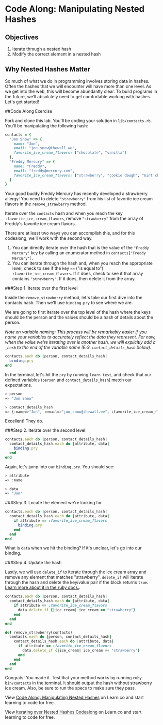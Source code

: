 # Code Along: Manipulating Nested Hashes

## Objectives

1. Iterate through a nested hash
2. Modify the correct element in a nested hash

## Why Nested Hashes Matter

So much of what we do in programming involves storing data in hashes. Often the hashes that we will encounter will have more than one level. As we get into the web, this will become abundantly clear. To build programs in the future, we'll absolutely need to get comfortable working with hashes. Let's get started!


##Code Along Exercise

Fork and clone this lab. You'll be coding your solution in `lib/contacts.rb`. You'll be manipulating the following hash:

```ruby
contacts = {
  "Jon Snow" => {
    name: "Jon",
    email: "jon_snow@thewall.we",
    favorite_ice_cream_flavors: ["chocolate", "vanilla"]
  },
  "Freddy Mercury" => {
    name: "Freddy",
    email: "freddy@mercury.com",
    favorite_ice_cream_flavors: ["strawberry", "cookie dough", "mint chip"]
  }
}
```

Your good buddy Freddy Mercury has recently developed a strawberry allergy! You need to delete `"strawberry"` from his list of favorite ice cream flavors in the `remove_strawberry` method.

Iterate over the `contacts` hash and when you reach the key `:favorite_ice_cream_flavors`, remove `"strawberry"` from the array of Freddy's favorite ice cream flavors.

There are at least two ways you can accomplish this, and for this codealong, we'll work with the second way.
  1. You can directly iterate over the hash that is the value of the `"Freddy Mercury"` key by calling an enumerator method in `contacts["Freddy Mercury"]`. 
  2. You can iterate through the hash and, when you reach the appropriate level, check to see if the key `==` ("is equal to") `:favorite_ice_cream_flavors`. If it does, check to see if that array contains `"strawberry"`. If it does, then delete it from the array.
   

###Step 1. Iterate over the first level

Inside the `remove_strawberry` method, let's take our first dive into the contacts hash. Then we'll use `binding.pry` to see where we are.

We are going to first iterate over the top level of the hash where the keys should be the person and the values should be a hash of details about the person.

*Note on variable naming: This process will be remarkably easier if you name your variables to accurately reflect the data they represent. For now, when the value we're iterating over is another hash, we will explicitly add a `_hash` to the end of the variable name (E.G. `contact_details_hash` below).*

```ruby
contacts.each do |person, contact_details_hash|
  binding.pry
end
```

In the terminal, let's hit the `pry` by running `learn test`, and check that our defined variables (`person` and `contact_details_hash`) match our expectations.

```bash
> person
=> "Jon Snow"

> contact_details_hash
=> {:name=>"Jon", :email=>"jon_snow@thewall.we", :favorite_ice_cream_flavors=>["chocolate", "vanilla"]}
```

Excellent! They do.

###Step 2. Iterate over the second level

```ruby
contacts.each do |person, contact_details_hash|
  contact_details_hash.each do |attribute, data|
    binding.pry
  end
end
```

Again, let's jump into our `binding.pry`. You should see:

```bash
> attribute
=> :name

> data
=> "Jon"
```

###Step 3. Locate the element we're looking for

```ruby
contacts.each do |person, contact_details_hash|
  contact_details_hash.each do |attribute, data|
    if attribute == :favorite_ice_cream_flavors
      binding.pry
    end
  end
end
```

What is `data` when we hit the binding? If it's unclear, let's go into our binding.

###Step 4. Update the hash

Lastly, we will use `delete_if` to iterate through the ice cream array and remove any element that matches "strawberry". `delete_if` will iterate through the hash and delete the key/value pair if the block returns `true`. [Learn more about it in the ruby docs.](http://ruby-doc.org/core-2.2.0/Hash.html#method-i-delete_if).

```ruby
contacts.each do |person, contact_details_hash|
  contact_details_hash.each do |attribute, data|
    if attribute == :favorite_ice_cream_flavors
      data.delete_if {|ice_cream| ice_cream == "strawberry"}
    end
  end
end
```

```ruby
def remove_strawberry(contacts)
  contacts.each do |person, contact_details_hash|
    contact_details_hash.each do |attribute, data|
      if attribute == :favorite_ice_cream_flavors
        data.delete_if {|ice_cream| ice_cream == "strawberry"}
      end
    end
  end
end
```

Congrats! You made it. Test that your method works by running `ruby bin/contacts` in the terminal. It should output the hash without strawberry ice cream. Also, be sure to run the specs to make sure they pass.


<p data-visibility='hidden'>View <a href='https://learn.co/lessons/nested-hash-iteration-code-along' title='Code Along: Manipulating Nested Hashes'>Code Along: Manipulating Nested Hashes</a> on Learn.co and start learning to code for free.</p>

<p class='util--hide'>View <a href='https://learn.co/lessons/nested-hash-iteration-code-along'>Iterating over Nested Hashes Codealong</a> on Learn.co and start learning to code for free.</p>
